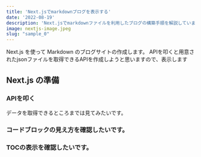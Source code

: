 ```yaml
---
title: 'Next.jsでmarkdownブログを表示する'
date: '2022-08-19'
description: 'Next.jsでmarkdownファイルを利用したブログの構築手順を解説しています。'
image: nextjs-image.jpeg
slug: "sample_0"
---
```


Next.js を使って Markdown のブログサイトの作成します。
APIを叩くと用意されたjsonファイルを取得できるAPIを作成しようと思いますので、表示します

## Next.js の準備

### APIを叩く

データを取得できるところまでは見てみたいです。

### コードブロックの見え方を確認したいです。

### TOCの表示を確認したいです。
